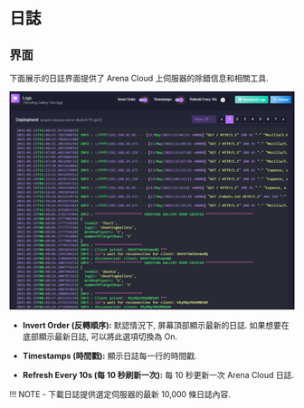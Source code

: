 # 日誌

## 界面
下面展示的日誌界面提供了 Arena Cloud 上伺服器的除錯信息和相關工具.

![部署按鈕](../../images/logs-view.jpg)

- **Invert Order (反轉順序):** 默認情況下, 屏幕頂部顯示最新的日誌. 如果想要在底部顯示最新日誌, 可以將此選項切換為 On.

- **Timestamps (時間戳):** 顯示日誌每一行的時間戳.

- **Refresh Every 10s (每 10 秒刷新一次):** 每 10 秒更新一次 Arena Cloud 日誌.

!!! NOTE
    - 下載日誌提供選定伺服器的最新 10,000 條日誌內容.


